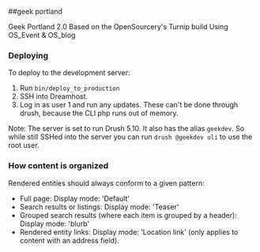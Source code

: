 ##geek portland

Geek Portland 2.0
Based on the OpenSourcery's Turnip build
Using OS_Event & OS_blog

### Deploying
To deploy to the development server:

1. Run `bin/deploy_to_production`
2. SSH into Dreamhost.
3. Log in as user 1 and run any updates. These can't be done through drush, because the CLI php runs out of memory.

Note: The server is set to run Drush 5.10. It also has the alias `geekdev`. So while still SSHed into the server you can run `drush @geekdev uli` to use the root user.

### How content is organized
Rendered entities should always conform to a given pattern:

 * Full page: Display mode: 'Default'
 * Search results or listings: Display mode: 'Teaser'
 * Grouped search results (where each item is grouped by a header): Display mode: 'blurb'
 * Rendered entity links: Display mode: 'Location link' (only applies to content with an address field).
